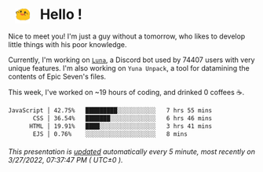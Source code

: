 <h1>   <img src="./spoink.gif" style="vertical-align:middle;" width="30px">   Hello ! </h1>

Nice to meet you! I'm just a guy without a tomorrow, who likes to develop little things with his poor knowledge.

Currently, I'm working on <a href='https://github.com/Asgarrrr/Luna'>`Luna`</a>, a Discord bot used by 74407 users with very unique features. I'm also working on `Yuna Unpack`, a tool for datamining the contents of Epic Seven's files.

This week, I've worked on ~19 hours of coding, and drinked 0 coffees ☕.

```
JavaScript │ 42.75%   █████████░░░░░░░░░░░   7 hrs 55 mins
       CSS │ 36.54%   ███████░░░░░░░░░░░░░   6 hrs 46 mins
      HTML │ 19.91%   ████░░░░░░░░░░░░░░░░   3 hrs 41 mins
       EJS │ 0.76%    ░░░░░░░░░░░░░░░░░░░░   8 mins
```

###### This presentation is [updated](https://github.com/Asgarrrr) automatically every 5 minute, most recently on 3/27/2022, 07:37:47 PM ( UTC±0 ).